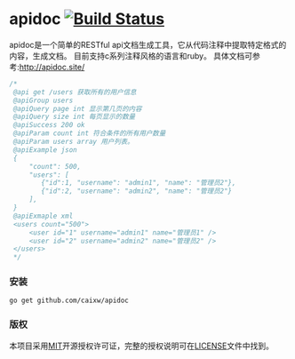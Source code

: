 apidoc [![Build Status](https://travis-ci.org/caixw/apidoc.svg?branch=master)](https://travis-ci.org/caixw/apidoc)
======

apidoc是一个简单的RESTful api文档生成工具，它从代码注释中提取特定格式的内容，生成文档。
目前支持c系列注释风格的语言和ruby。
具体文档可参考:http://apidoc.site/

```c
/*
 @api get /users 获取所有的用户信息
 @apiGroup users
 @apiQuery page int 显示第几页的内容
 @apiQuery size int 每页显示的数量
 @apiSuccess 200 ok
 @apiParam count int 符合条件的所有用户数量
 @apiParam users array 用户列表。
 @apiExample json
 {
     "count": 500,
     "users": [
        {"id":1, "username": "admin1", "name": "管理员2"},
        {"id":2, "username": "admin2", "name": "管理员2"}
     ],
 }
 @apiExmaple xml
 <users count="500">
     <user id="1" username="admin1" name="管理员1" />
     <user id="2" username="admin2" name="管理员2" />
 </users>
 */
```

### 安装

```shell
go get github.com/caixw/apidoc
```


### 版权

本项目采用[MIT](http://opensource.org/licenses/MIT)开源授权许可证，完整的授权说明可在[LICENSE](LICENSE)文件中找到。
